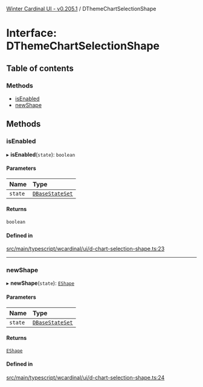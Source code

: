 [Winter Cardinal UI - v0.205.1](../index.md) / DThemeChartSelectionShape

# Interface: DThemeChartSelectionShape

## Table of contents

### Methods

- [isEnabled](DThemeChartSelectionShape.md#isenabled)
- [newShape](DThemeChartSelectionShape.md#newshape)

## Methods

### isEnabled

▸ **isEnabled**(`state`): `boolean`

#### Parameters

| Name | Type |
| :------ | :------ |
| `state` | [`DBaseStateSet`](DBaseStateSet.md) |

#### Returns

`boolean`

#### Defined in

[src/main/typescript/wcardinal/ui/d-chart-selection-shape.ts:23](https://github.com/winter-cardinal/winter-cardinal-ui/blob/v0.205.1/src/main/typescript/wcardinal/ui/d-chart-selection-shape.ts#L23)

___

### newShape

▸ **newShape**(`state`): [`EShape`](EShape.md)

#### Parameters

| Name | Type |
| :------ | :------ |
| `state` | [`DBaseStateSet`](DBaseStateSet.md) |

#### Returns

[`EShape`](EShape.md)

#### Defined in

[src/main/typescript/wcardinal/ui/d-chart-selection-shape.ts:24](https://github.com/winter-cardinal/winter-cardinal-ui/blob/v0.205.1/src/main/typescript/wcardinal/ui/d-chart-selection-shape.ts#L24)

